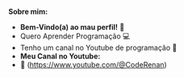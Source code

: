 **Sobre mim:**

- **Bem-Vindo(a) ao mau perfil!** 🎉
- Quero Aprender Programação 💻
- Tenho um canal no Youtube de programação 🎥
- **Meu Canal no Youtube:**
- 📱 (https://www.youtube.com/@CodeRenan)
